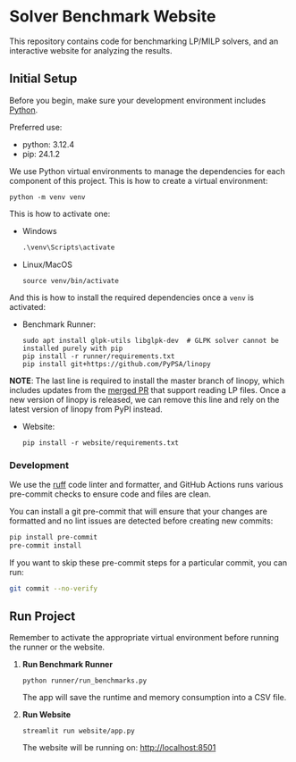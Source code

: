# Solver Benchmark Website

This repository contains code for benchmarking LP/MILP solvers, and an interactive website for analyzing the results.

## Initial Setup

Before you begin, make sure your development environment includes [Python](https://www.python.org/).

Preferred use:
- python: 3.12.4
- pip: 24.1.2

We use Python virtual environments to manage the dependencies for each component of this project. This is how to create a virtual environment:
```shell
python -m venv venv
```
This is how to activate one:
- Windows
   ```cmd
   .\venv\Scripts\activate
   ```
- Linux/MacOS
   ```shell
   source venv/bin/activate
   ```
And this is how to install the required dependencies once a `venv` is activated:
- Benchmark Runner:
   ```shell
   sudo apt install glpk-utils libglpk-dev  # GLPK solver cannot be installed purely with pip
   pip install -r runner/requirements.txt
   pip install git+https://github.com/PyPSA/linopy
   ```
**NOTE**: The last line is required to install the master branch of linopy, which includes updates from the [merged PR](https://github.com/PyPSA/linopy/pull/349) that support reading LP files. Once a new version of linopy is released, we can remove this line and rely on the latest version of linopy from PyPI instead.
- Website:
   ```shell
   pip install -r website/requirements.txt
   ```

### Development

We use the [ruff](https://docs.astral.sh/ruff) code linter and formatter, and GitHub Actions runs various pre-commit checks to ensure code and files are clean.

You can install a git pre-commit that will ensure that your changes are formatted
and no lint issues are detected before creating new commits:
```bash
pip install pre-commit
pre-commit install
```
If you want to skip these pre-commit steps for a particular commit, you can run:
```bash
git commit --no-verify
```

## Run Project

Remember to activate the appropriate virtual environment before running the runner or the website.

1. **Run Benchmark Runner**
   ```shell
   python runner/run_benchmarks.py
   ```

   The app will save the runtime and memory consumption into a CSV file.

1. **Run Website**
   ```shell
   streamlit run website/app.py
   ```
   The website will be running on: [http://localhost:8501](http://localhost:8501)
